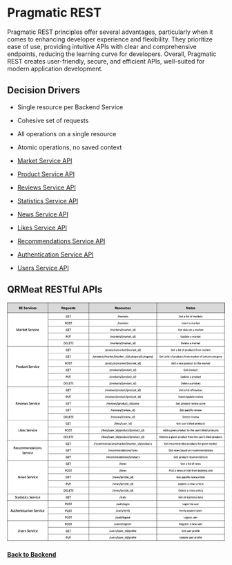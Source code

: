 # Pragmatic REST

Pragmatic REST principles offer several advantages, particularly when it comes to enhancing developer experience and flexibility. They prioritize ease of use, providing intuitive APIs with clear and comprehensive endpoints, reducing the learning curve for developers. Overall, Pragmatic REST creates user-friendly, secure, and efficient APIs, well-suited for modern application development.

## Decision Drivers

- Single resource per Backend Service
- Cohesive set of requests
- All operations on a single resource
- Atomic operations, no saved context

- [Market Service API](MarketService-API.md)
- [Product Service API](ProductService-API.md)
- [Reviews Service API](ReviewsService-API.md)
- [Statistics Service API](StatisticsService-API.md)
- [News Service API](NewsService-API.md)
- [Likes Service API](LikesService-API.md)
- [Recommendations Service API](RecommendationsService-API.md)
- [Authentication Service API](AuthenticationService-API.md)
- [Users Service API](UsersService-API.md)

## QRMeat RESTful APIs

<img src="./assets//REST-Table.png" alt="QRMeat Rest API" />


#### [Back to Backend](../README.md)



